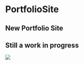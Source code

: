 # PortfolioSite
## New Portfolio Site
## Still a work in progress
![](https://media.giphy.com/media/dU0iXDmvifmu3Ab9l6/giphy.gif)
